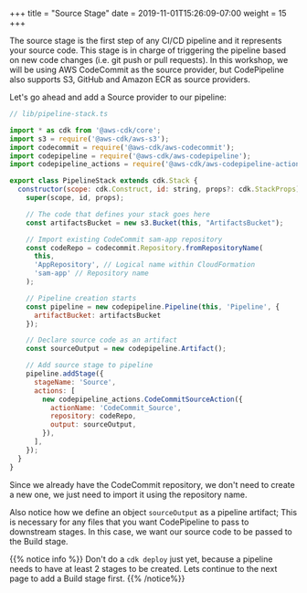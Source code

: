 +++
title = "Source Stage"
date = 2019-11-01T15:26:09-07:00
weight = 15
+++

The source stage is the first step of any CI/CD pipeline and it represents your source code. This stage is in charge of triggering the pipeline based on new code changes (i.e. git push or pull requests). In this workshop, we will be using AWS CodeCommit as the source provider, but CodePipeline also supports S3, GitHub and Amazon ECR as source providers.

Let's go ahead and add a Source provider to our pipeline:

```js
// lib/pipeline-stack.ts

import * as cdk from '@aws-cdk/core';
import s3 = require('@aws-cdk/aws-s3');
import codecommit = require('@aws-cdk/aws-codecommit');
import codepipeline = require('@aws-cdk/aws-codepipeline');
import codepipeline_actions = require('@aws-cdk/aws-codepipeline-actions');

export class PipelineStack extends cdk.Stack {
  constructor(scope: cdk.Construct, id: string, props?: cdk.StackProps) {
    super(scope, id, props);

    // The code that defines your stack goes here
    const artifactsBucket = new s3.Bucket(this, "ArtifactsBucket");

    // Import existing CodeCommit sam-app repository
    const codeRepo = codecommit.Repository.fromRepositoryName(
      this,
      'AppRepository', // Logical name within CloudFormation
      'sam-app' // Repository name
    );

    // Pipeline creation starts
    const pipeline = new codepipeline.Pipeline(this, 'Pipeline', {
      artifactBucket: artifactsBucket
    });

    // Declare source code as an artifact
    const sourceOutput = new codepipeline.Artifact();

    // Add source stage to pipeline
    pipeline.addStage({
      stageName: 'Source',
      actions: [
        new codepipeline_actions.CodeCommitSourceAction({
          actionName: 'CodeCommit_Source',
          repository: codeRepo,
          output: sourceOutput,
        }),
      ],
    });
  }
}
```

Since we already have the CodeCommit repository, we don't need to create a new one, we just need to import it using the repository name. 

Also notice how we define an object `sourceOutput` as a pipeline artifact; This is necessary for any files that you want CodePipeline to pass to downstream stages. In this case, we want our source code to be passed to the Build stage.

{{% notice info %}}
Don't do a `cdk deploy` just yet, because a pipeline needs to have at least 2 stages to be created. Lets continue to the next page to add a Build stage first.
{{% /notice%}}
